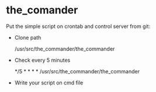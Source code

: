 # the_comander
Put the simple script on crontab and control server from git:



- Clone path

  /usr/src/the_commander/the_commander
 
 
 
- Check every 5 minutes

  */5 * * * * /usr/src/the_commander/the_commander
 
 
 
- Write your script on cmd file
